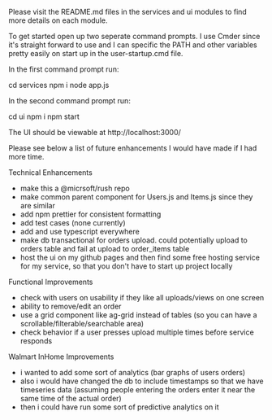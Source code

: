 Please visit the README.md files in the services and ui modules to find more details on each module.

To get started open up two seperate command prompts. I use Cmder since it's straight forward to use and I can specific the PATH and other variables pretty easily on start up in the user-startup.cmd file.

In the first command prompt run:

cd services
npm i
node app.js

In the second command prompt run:

cd ui
npm i
npm start

The UI should be viewable at http://localhost:3000/  



Please see below a list of future enhancements I would have made if I had more time.

Technical Enhancements
- make this a @micrsoft/rush repo
- make common parent component for Users.js and Items.js since they are similar
- add npm prettier for consistent formatting
- add test cases (none currently)
- add and use typescript everywhere
- make db transactional for orders upload.  could potentially upload to orders table and fail at upload to order_items table
- host the ui on my github pages and then find some free hosting service for my service, so that you don't have to start up project locally

Functional Improvements
- check with users on usability if they like all uploads/views on one screen
- ability to remove/edit an order
- use a grid component like ag-grid instead of tables (so you can have a scrollable/filterable/searchable area)
- check behavior if a user presses upload multiple times before service responds

Walmart InHome Improvements
- i wanted to add some sort of analytics (bar graphs of users orders)
- also i would have changed the db to include timestamps so that we have timeseries data (assuming people entering the orders enter it near the same time of the actual order)
- then i could have run some sort of predictive analytics on it



